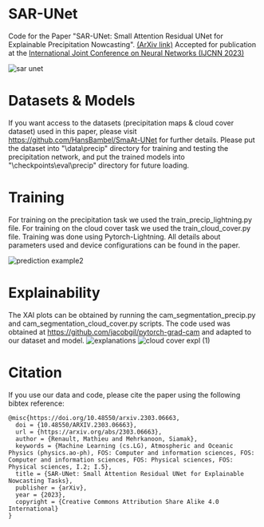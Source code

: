 # SAR-UNet
Code for the Paper "SAR-UNet: Small Attention Residual UNet for Explainable Precipitation Nowcasting". [(ArXiv link)](https://arxiv.org/abs/2303.06663)
Accepted for publication at the [International Joint Conference on Neural Networks (IJCNN 2023)](https://2023.ijcnn.org/)

![sar unet](https://user-images.githubusercontent.com/73837432/193812363-4e9a817d-fd9e-47de-a621-e32766258d0a.png)

# Datasets & Models
If you want access to the datasets (precipitation maps & cloud cover dataset) used in this paper, please visit https://github.com/HansBambel/SmaAt-UNet for further details.
Please put the dataset into "\data\precip" directory for training and testing the precipitation network, and put the trained models into "\checkpoints\eval\precip" directory for future loading.

# Training
For training on the precipitation task we used the train_precip_lightning.py file.
For training on the cloud cover task we used the train_cloud_cover.py file.
Training was done using Pytorch-Lightning. All details about parameters used and device configurations can be found in the paper.

![prediction example2](https://user-images.githubusercontent.com/73837432/193834072-aa05eb3d-14a5-4c17-bc12-1b51daac7e06.jpg)

# Explainability
The XAI plots can be obtained by running the cam_segmentation_precip.py and cam_segmentation_cloud_cover.py scripts. The code used was obtained at https://github.com/jacobgil/pytorch-grad-cam and adapted to our dataset and model.
![explanations](https://user-images.githubusercontent.com/73837432/193834255-37c54c38-69ae-47b1-9ebd-588dd4b476ad.jpg)
![cloud cover expl (1)](https://user-images.githubusercontent.com/73837432/193833856-1f882654-3696-47f8-bfae-1632fd51cade.jpg)

# Citation
If you use our data and code, please cite the paper using the following bibtex reference:
```
@misc{https://doi.org/10.48550/arxiv.2303.06663,
  doi = {10.48550/ARXIV.2303.06663},
  url = {https://arxiv.org/abs/2303.06663},
  author = {Renault, Mathieu and Mehrkanoon, Siamak},
  keywords = {Machine Learning (cs.LG), Atmospheric and Oceanic Physics (physics.ao-ph), FOS: Computer and information sciences, FOS: Computer and information sciences, FOS: Physical sciences, FOS: Physical sciences, I.2; I.5},
  title = {SAR-UNet: Small Attention Residual UNet for Explainable Nowcasting Tasks},
  publisher = {arXiv},
  year = {2023},
  copyright = {Creative Commons Attribution Share Alike 4.0 International}
}
```

